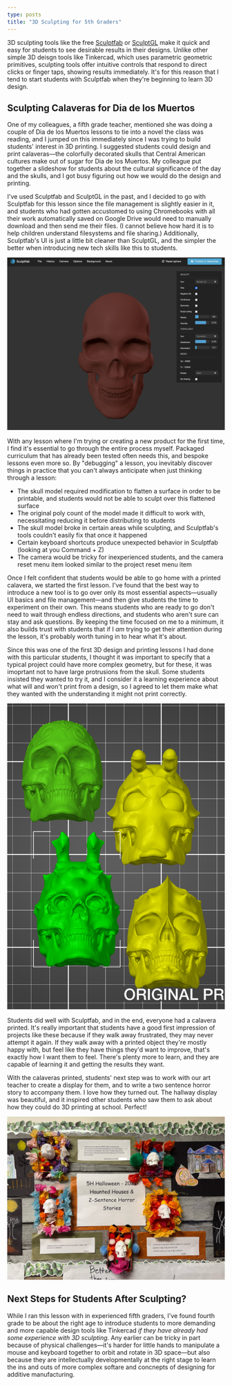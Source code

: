 ```yaml
---
type: posts
title: "3D Sculpting for 5th Graders"
---
```


3D sculpting tools like the free [Sculptfab](https://labs.sketchfab.com/sculptfab/) or [SculptGL](https://stephaneginier.com/sculptgl/) make it quick and easy for students to see desirable results in their designs. Unlike other simple 3D deisgn tools like Tinkercad, which uses parametric geometric primitives, sculpting tools offer intuitive controls that respond to direct clicks or finger taps, showing results immediately. It's for this reason that I tend to start students with Sculptfab when they're beginning to learn 3D design.

## Sculpting Calaveras for Dia de los Muertos
One of my colleagues, a fifth grade teacher, mentioned she was doing a couple of Dia de los Muertos lessons to tie into a novel the class was reading, and I jumped on this immediately since I was trying to build students' interest in 3D printing. I suggested students could design and print calaveras—the colorfully decorated skulls that Central American cultures make out of sugar for Dia de los Muertos. My colleague put together a slideshow for students about the cultural significance of the day and the skulls, and I got busy figuring out how we would do the design and printing.

I've used Sculptfab and SculptGL in the past, and I decided to go with Sculptfab for this lesson since the file management is slightly easier in it, and students who had gotten accustomed to using Chromebooks with all their work automatically saved on Google Drive would need to manually download and then send me their files. (I cannot believe how hard it is to help children understand filesystems and file sharing.) Additionally, Sculptfab's UI is just a little bit cleaner than SculptGL, and the simpler the better when introducing new tech skills like this to students.

![The base calavera skull model in Sculptfab](/images/posts/2023/sculptfab_skull.png)

With any lesson where I'm trying or creating a new product for the first time, I find it's essential to go through the entire process myself. Packaged curriculum that has already been tested often needs this, and bespoke lessons even more so. By "debugging" a lesson, you inevitably discover things in practice that you can't always anticipate when just thinking through a lesson:
-  The skull model required modification to flatten a surface in order to be printable, and students would not be able to sculpt over this flattened surface
-  The original poly count of the model made it difficult to work with, necessitating reducing it before distributing to students
-  The skull model broke in certain areas while sculpting, and Sculptfab's tools couldn't easily fix that once it happened
-  Certain keyboard shortcuts produce unexpected behavior in Sculptfab (looking at you Command + Z)
-  The camera would be tricky for inexperienced students, and the camera reset menu item looked similar to the project reset menu item

Once I felt confident that students would be able to go home with a printed calavera, we started the first lesson. I've found that the best way to introduce a new tool is to go over only its most essential aspects—usually UI basics and file management—and then give students the time to experiment on their own. This means students who are ready to go don't need to wait through endless directions, and students who aren't sure can stay and ask questions. By keeping the time focused on me to a minimum, it also builds trust with students that if I *am* trying to get their attention during the lesson, it's probably worth tuning in to hear what it's about.

Since this was one of the first 3D design and printing lessons I had done with this particular students, I thought it was important to specify that a typical project could have more complex geometry, but for these, it was imoprtant not to have large protrusions from the skull. Some students insisted they wanted to try it, and I consider it a learning experience about what will and won't print from a design, so I agreed to let them make what they wanted with the understanding it might not print correctly.

![A batch of calaveras ready for printing](/images/posts/2023/student_calaveras_batch.png)

Students did well with Sculptfab, and in the end, everyone had a calavera printed. It's really important that students have a good first impression of projects like these because if they walk away frustrated, they may never attempt it again. If they walk away with a printed object they're mostly happy with, but feel like they have things they'd want to improve, that's exactly how I want them to feel. There's plenty more to learn, and they are capable of learning it and getting the results they want.

With the calaveras printed, students' next step was to work with our art teacher to create a display for them, and to write a two sentence horror story to accompany them. I love how they turned out. The hallway display was beautiful, and it inspired other students who saw them to ask about how they could do 3D printing at school. Perfect!

![Calaveras on display with students' two sentence horror stories](/images/posts/2023/calaveras_display.jpg)

## Next Steps for Students After Sculpting?
While I ran this lesson with in experienced fifth graders, I've found fourth grade to be about the right age to introduce students to more demanding and more capable design tools like Tinkercad *if they have already had some experience with 3D sculpting*. Any earlier can be tricky in part because of physical challenges—it's harder for little hands to manipulate a mouse and keyboard together to orbit and rotate in 3D space—but also because they are intellectually developmentally at the right stage to learn the ins and outs of more complex softare and concnepts of designing for additive manufacturing.